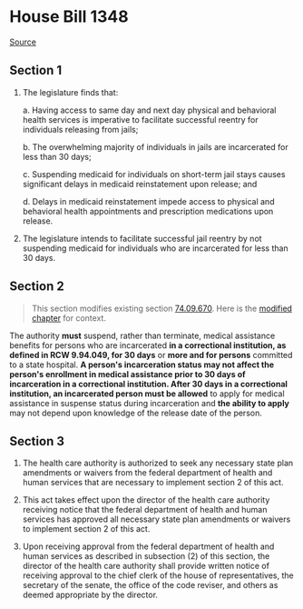 # House Bill 1348

[Source](http://lawfilesext.leg.wa.gov/biennium/2021-22/Xml/Bills/House%20Bills/1348.xml)
## Section 1
1. The legislature finds that:

    a. Having access to same day and next day physical and behavioral health services is imperative to facilitate successful reentry for individuals releasing from jails;

    b. The overwhelming majority of individuals in jails are incarcerated for less than 30 days;

    c. Suspending medicaid for individuals on short-term jail stays causes significant delays in medicaid reinstatement upon release; and

    d. Delays in medicaid reinstatement impede access to physical and behavioral health appointments and prescription medications upon release.

2. The legislature intends to facilitate successful jail reentry by not suspending medicaid for individuals who are incarcerated for less than 30 days.


## Section 2
> This section modifies existing section [74.09.670](/rcw/74_public_assistance/74.09_medical_care.md). Here is the [modified chapter](rcw/74_public_assistance/74.09_medical_care.md) for context.

The authority **must** suspend, rather than terminate, medical assistance benefits  for persons who are incarcerated **in a correctional institution, as defined in RCW 9.94.049, for 30 days** or **more and for persons** committed to a state hospital. **A person's incarceration status may not affect the person's enrollment in medical assistance prior to 30 days of incarceration in a correctional institution. After 30 days in a correctional institution, an incarcerated person must be allowed** to apply for medical assistance in suspense status during incarceration and **the ability to apply** may not depend upon knowledge of the release date of the person.


## Section 3
1. The health care authority is authorized to seek any necessary state plan amendments or waivers from the federal department of health and human services that are necessary to implement section 2 of this act.

2. This act takes effect upon the director of the health care authority receiving notice that the federal department of health and human services has approved all necessary state plan amendments or waivers to implement section 2 of this act.

3. Upon receiving approval from the federal department of health and human services as described in subsection (2) of this section, the director of the health care authority shall provide written notice of receiving approval to the chief clerk of the house of representatives, the secretary of the senate, the office of the code reviser, and others as deemed appropriate by the director.

